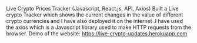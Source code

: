 Live Crypto Prices Tracker (Javascript, React.js, API, Axios)
Built a Live crypto Tracker which shows the current changes in the value of different crypto currencies and I have also deployed it on the internet .I have used the axios which is a Javascript library used to make HTTP requests from the browser. Demo of the website: https://live-crypto-updates.herokuapp.com
